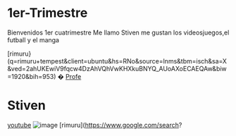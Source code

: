 # 1er-Trimestre
Bienvenidos 1er cuatrimestre
Me llamo Stiven
me gustan los videosjuegos,el futball y el manga


[rimuru}(q=rimuru+tempest&client=ubuntu&hs=RNo&source=lnms&tbm=isch&sa=X&ved=2ahUKEwiV9fqcw4DzAhVQhVwKHXkuBNYQ_AUoAXoECAEQAw&biw=1920&bih=953)
�
[Profe](https://github.com/d-prieto?tab=repositories)
# Stiven
[youtube](https://www.youtube.com/)
![image](https://user-images.githubusercontent.com/90753344/133393432-f1cf0231-eb3e-403e-8324-d72effd140c9.png)
[rimuru](https://www.google.com/search?
